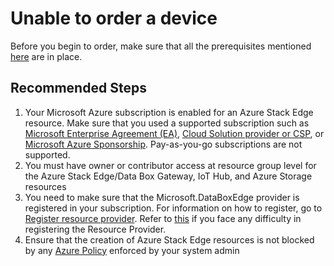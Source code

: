 <properties
  pagetitle="Unable to order a device "
  service="microsoft.databoxedge"
  resource="databoxedgedevices"
  ms.author="anshahee,hadhand"
  selfhelptype="Generic"
  supporttopicids="32745990"
  productpesids="16597"
  cloudenvironments="public, fairfax, mooncake, blackforest, ussec, usnat"
  articleid="4900abcb-2216-4efd-b539-3370e33b5b68"
  ownershipid="StorageMediaEdge_AzureStack_Edge" />
# Unable to order a device 

Before you begin to order, make sure that all the prerequisites mentioned [here](https://docs.microsoft.com/azure/databox-online/azure-stack-edge-deploy-prep#prerequisites) are in place.


## **Recommended Steps**

1. Your Microsoft Azure subscription is enabled for an Azure Stack Edge resource. Make sure that you used a supported subscription such as [Microsoft Enterprise Agreement (EA)](https://azure.microsoft.com/overview/sales-number/), [Cloud Solution provider or CSP](https://docs.microsoft.com/partner-center/azure-plan-lp), or [Microsoft Azure Sponsorship](https://azure.microsoft.com/offers/ms-azr-0036p/). Pay-as-you-go subscriptions are not supported.
2. You must have owner or contributor access at resource group level for the Azure Stack Edge/Data Box Gateway, IoT Hub, and Azure Storage resources
3. You need to make sure that the Microsoft.DataBoxEdge provider is registered in your subscription. For information on how to register, go to [Register resource provider](https://docs.microsoft.com/azure/databox-online/azure-stack-edge-manage-access-power-connectivity-mode#register-resource-providers). Refer to [this](https://docs.microsoft.com/azure/azure-resource-manager/templates/error-register-resource-provider) if you face any difficulty in registering the Resource Provider.
4. Ensure that the creation of Azure Stack Edge resources is not blocked by any [Azure Policy](https://docs.microsoft.com/azure/governance/policy/overview) enforced by your system admin
